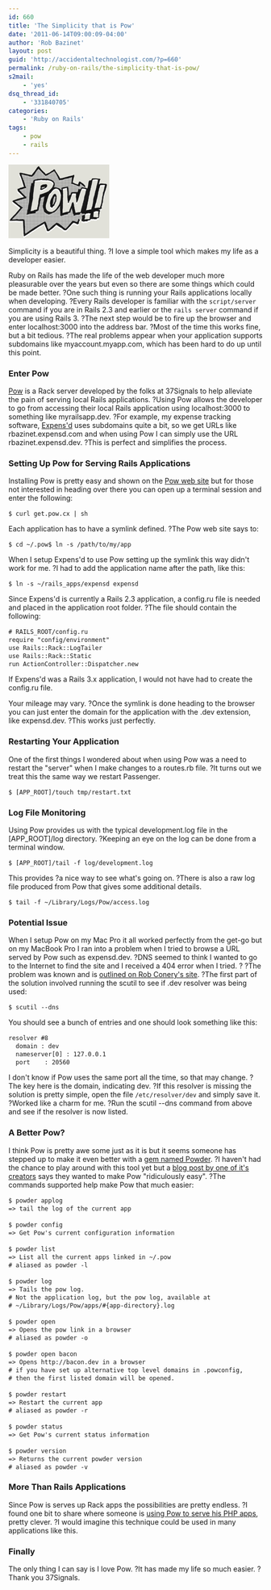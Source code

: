 ```yaml
---
id: 660
title: 'The Simplicity that is Pow'
date: '2011-06-14T09:00:09-04:00'
author: 'Rob Bazinet'
layout: post
guid: 'http://accidentaltechnologist.com/?p=660'
permalink: /ruby-on-rails/the-simplicity-that-is-pow/
s2mail:
    - 'yes'
dsq_thread_id:
    - '331840705'
categories:
    - 'Ruby on Rails'
tags:
    - pow
    - rails
---
```


![Logo pow](/assets/img/2011/06/logo-pow.png "logo-pow.png")

Simplicity is a beautiful thing. ?I love a simple tool which makes my life as a developer easier.

Ruby on Rails has made the life of the web developer much more pleasurable over the years but even so there are some things which could be made better. ?One such thing is running your Rails applications locally when developing. ?Every Rails developer is familiar with the `script/server` command if you are in Rails 2.3 and earlier or the `rails server` command if you are using Rails 3. ?The next step would be to fire up the browser and enter localhost:3000 into the address bar. ?Most of the time this works fine, but a bit tedious. ?The real problems appear when your application supports subdomains like myaccount.myapp.com, which has been hard to do up until this point.

### Enter Pow

[Pow](http://pow.cx/) is a Rack server developed by the folks at 37Signals to help alleviate the pain of serving local Rails applications. ?Using Pow allows the developer to go from accessing their local Rails application using localhost:3000 to something like myrailsapp.dev. ?For example, my expense tracking software, [Expens'd](http://expensd.com) uses subdomains quite a bit, so we get URLs like rbazinet.expensd.com and when using Pow I can simply use the URL rbazinet.expensd.dev. ?This is perfect and simplifies the process.

### Setting Up Pow for Serving Rails Applications

Installing Pow is pretty easy and shown on the [Pow web site](http://pow.cx/) but for those not interested in heading over there you can open up a terminal session and enter the following:

```
$ curl get.pow.cx | sh
```

Each application has to have a symlink defined. ?The Pow web site says to:

```
$ cd ~/.pow$ ln -s /path/to/my/app
```

When I setup Expens'd to use Pow setting up the symlink this way didn't work for me. ?I had to add the application name after the path, like this:

```
$ ln -s ~/rails_apps/expensd expensd
```

Since Expens'd is currently a Rails 2.3 application, a config.ru file is needed and placed in the application root folder. ?The file should contain the following:

```
# RAILS_ROOT/config.ru
require "config/environment"
use Rails::Rack::LogTailer
use Rails::Rack::Static
run ActionController::Dispatcher.new
```

If Expens'd was a Rails 3.x application, I would not have had to create the config.ru file.

Your mileage may vary. ?Once the symlink is done heading to the browser you can just enter the domain for the application with the .dev extension, like expensd.dev. ?This works just perfectly.

### Restarting Your Application

One of the first things I wondered about when using Pow was a need to restart the "server" when I make changes to a routes.rb file. ?It turns out we treat this the same way we restart Passenger.

```
$ [APP_ROOT]/touch tmp/restart.txt
```

### Log File Monitoring

Using Pow provides us with the typical development.log file in the \[APP\_ROOT\]/log directory. ?Keeping an eye on the log can be done from a terminal window.

```
$ [APP_ROOT]/tail -f log/development.log
```

This provides ?a nice way to see what's going on. ?There is also a raw log file produced from Pow that gives some additional details.

```
$ tail -f ~/Library/Logs/Pow/access.log
```

### Potential Issue

When I setup Pow on my Mac Pro it all worked perfectly from the get-go but on my MacBook Pro I ran into a problem when I tried to browse a URL served by Pow such as expensd.dev. ?DNS seemed to think I wanted to go to the Internet to find the site and I received a 404 error when I tried. ? ?The problem was known and is [outlined on Rob Conery's site](http://wekeroad.com/post/4430429941/fixing-the-dev-resolution-on-snow-leopard-for-pow). ?The first part of the solution involved running the scutil to see if .dev resolver was being used:

```
$ scutil --dns
```

You should see a bunch of entries and one should look something like this:

```
resolver #8
  domain : dev
  nameserver[0] : 127.0.0.1
  port    : 20560
```

I don't know if Pow uses the same port all the time, so that may change. ?The key here is the domain, indicating dev. ?If this resolver is missing the solution is pretty simple, open the file `/etc/resolver/dev` and simply save it. ?Worked like a charm for me. ?Run the scutil --dns command from above and see if the resolver is now listed.

### A Better Pow?

I think Pow is pretty awe some just as it is but it seems someone has stepped up to make it even better with a [gem named Powder](https://github.com/Rodreegez/powder). ?I haven't had the chance to play around with this tool yet but a [blog post by one of it's creators](http://logicalfriday.com/2011/05/25/powder-making-pow-even-easier/) says they wanted to make Pow "ridiculously easy". ?The commands supported help make Pow that much easier:

```
$ powder applog
=> tail the log of the current app

$ powder config
=> Get Pow's current configuration information

$ powder list
=> List all the current apps linked in ~/.pow
# aliased as powder -l

$ powder log
=> Tails the pow log.
# Not the application log, but the pow log, available at
# ~/Library/Logs/Pow/apps/#{app-directory}.log

$ powder open
=> Opens the pow link in a browser
# aliased as powder -o

$ powder open bacon
=> Opens http://bacon.dev in a browser
# if you have set up alternative top level domains in .powconfig,
# then the first listed domain will be opened.

$ powder restart
=> Restart the current app
# aliased as powder -r

$ powder status
=> Get Pow's current status information

$ powder version
=> Returns the current powder version
# aliased as powder -v
```

### More Than Rails Applications

Since Pow is serves up Rack apps the possibilities are pretty endless. ?I found one bit to share where someone is [using Pow to serve his PHP apps](http://stuff-things.net/2011/05/16/legacy-development-with-pow/), pretty clever. ?I would imagine this technique could be used in many applications like this.

### Finally

The only thing I can say is I love Pow. ?It has made my life so much easier. ?Thank you 37Signals.